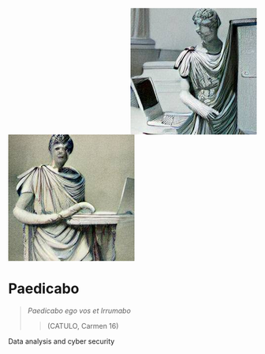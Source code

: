 <div class="row">
  <div class="column">
    <img align="right" width="256" height="256" src="https://github.com/Origamologo/Paedicabo/blob/main/images/caesar_laptop_6.png">
  </div>
  <div class="column">
    <img align="center" width="256" height="256" src="https://github.com/Origamologo/Paedicabo/blob/main/images/caesar_laptop_1.png">
  </div>
</div>  

# Paedicabo

> *Paedicabo ego vos et Irrumabo*
> > (CATULO, Carmen 16)

Data analysis and cyber security
</p>
